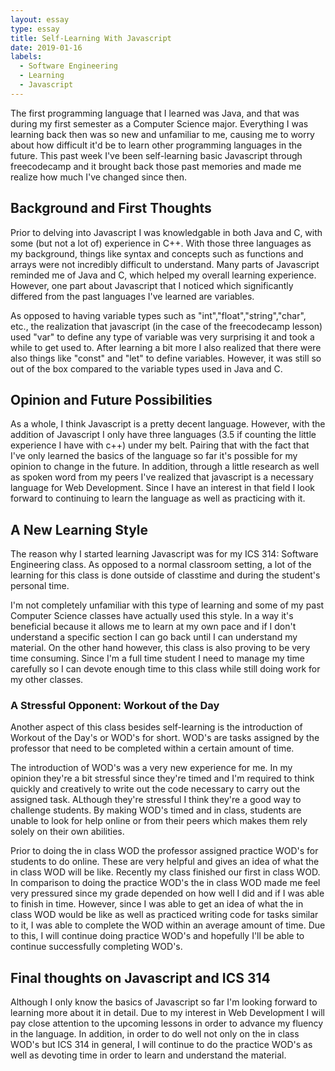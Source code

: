 ```yaml
---
layout: essay
type: essay
title: Self-Learning With Javascript 
date: 2019-01-16
labels:
  - Software Engineering
  - Learning
  - Javascript
---
```


The first programming language that I learned was Java, and that was during my first semester as a Computer Science major. Everything I was learning back then was so new and unfamiliar to me, causing me to worry about how difficult it'd be to learn other programming languages in the future. This past week I've been self-learning basic Javascript through freecodecamp and it brought back those past memories and made me realize how much I've changed since then.

## Background and First Thoughts

Prior to delving into Javascript I was knowledgable in both Java and C, with some (but not a lot of) experience in C++. With those three languages as my background, things like syntax and concepts such as functions and arrays were not incredibly difficult to understand. Many parts of Javascript reminded me of Java and C, which helped my overall learning experience. However, one part about Javascript that I noticed which significantly differed from the past languages I've learned are variables. 

As opposed to having variable types such as "int","float","string","char", etc., the realization that javascript (in the case of the freecodecamp lesson) used "var" to define any type of variable was very surprising it and took a while to get used to. After learning a bit more I also realized that there were also things like "const" and "let" to define variables. However, it was still so out of the box compared to the variable types used in Java and C. 

## Opinion and Future Possibilities

As a whole, I think Javascript is a pretty decent language. However, with the addition of Javascript I only have three languages (3.5 if counting the little experience I have with c++) under my belt. Pairing that with the fact that I've only learned the basics of the language so far it's possible for my opinion to change in the future. In addition, through a little research as well as spoken word from my peers I've realized that javascript is a necessary language for Web Development. Since I have an interest in that field I look forward to continuing to learn the language as well as practicing with it. 

## A New Learning Style

The reason why I started learning Javascript was for my ICS 314: Software Engineering class. As opposed to a normal classroom setting, a lot of the learning for this class is done outside of classtime and during the student's personal time. 

I'm not completely unfamiliar with this type of learning and some of my past Computer Science classes have actually used this style. In a way it's beneficial because it allows me to learn at my own pace and if I don't understand a specific section I can go back until I can understand my material. On the other hand however, this class is also proving to be very time consuming. Since I'm a full time student I need to manage my time carefully so I can devote enough time to this class while still doing work for my other classes.

### A Stressful Opponent: Workout of the Day

Another aspect of this class besides self-learning is the introduction of Workout of the Day's or WOD's for short. WOD's are tasks assigned by the professor that need to be completed within a certain amount of time.

The introduction of WOD's was a very new experience for me. In my opinion they're a bit stressful since they're timed and I'm required to think quickly and creatively to write out the code necessary to carry out the assigned task. ALthough they're stressful I think they're a good way to challenge students. By making WOD's timed and in class, students are unable to look for help online or from their peers which makes them rely solely on their own abilities. 

Prior to doing the in class WOD the professor assigned practice WOD's for students to do online. These are very helpful and gives an idea of what the in class WOD will be like. Recently my class finished our first in class WOD. In comparison to doing the practice WOD's the in class WOD made me feel very pressured since my grade depended on how well I did and if I was able to finish in time. However, since I was able to get an idea of what the in class WOD would be like as well as practiced writing code for tasks similar to it, I was able to complete the WOD within an average amount of time. Due to this, I will continue doing practice WOD's and hopefully I'll be able to continue successfully completing WOD's.

## Final thoughts on Javascript and ICS 314

Although I only know the basics of Javascript so far I'm looking forward to learning more about it in detail. Due to my interest in Web Development I will pay close attention to the upcoming lessons in order to advance my fluency in the language. In addition, in order to do well not only on the in class WOD's but ICS 314 in general, I will continue to do the practice WOD's as well as devoting time in order to learn and understand the material. 
